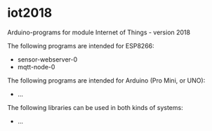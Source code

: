 # iot2018

Arduino-programs for module Internet of Things - version 2018

The following programs are intended for ESP8266:

* sensor-webserver-0
* mqtt-node-0

The following programs are intended for Arduino (Pro Mini, or UNO):

* ...

The following libraries can be used in both kinds of systems:

* ...
